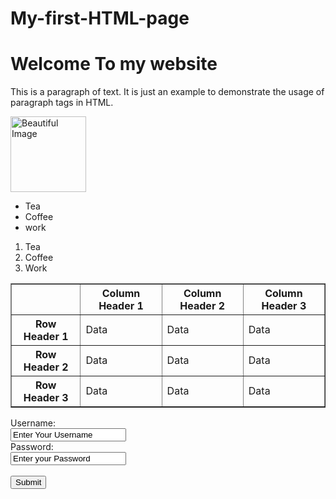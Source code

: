 # My-first-HTML-page
<!DOCTYPE html>
<html lang="en">
<head>
	<meta charset="UTF-8">
	<meta name="viewport" content="width=device-width, initial-scale=1.0">
	<title>My first HTML Page</title>
</head>
<body>
	<h1>Welcome To my website</h1>
	<p>This is a paragraph of text. It is just an example to demonstrate the usage of paragraph tags in HTML. </p>
<img src="image.jpg" alt="Beautiful Image "  width="121px">
<a href="https://9animetv.to/"></a>
<ul>
	<li>Tea</li>
	<li>Coffee</li>
	<li>work</li>
</ul>
<ol type="1">
	<li>Tea</li>
     <li>Coffee</li>
	 <li>Work</li>
</ol>
<table border="1">
	<tr>
		<th></th>
		<th>Column Header 1</th>
		<th>Column Header 2</th>
		<th>Column Header 3</th>
	</tr>
	<tr>
		<th>Row Header 1</th>
		<td>Data</td>
		<td>Data</td>
		<td>Data</td>
	</tr>
	<tr>
	<th>Row Header 2</th>
		<td>Data</td>
		<td>Data</td>
		<td>Data</td>
		</tr>
		<tr>
			<th>Row Header 3</th>
				<td>Data</td>
				<td>Data</td>
				<td>Data</td>
				</tr>
</table>
<form action="submit.php">
<label for="username">Username:</label> <br>
<input type="text" name="username" id="username" value="Enter Your Username"> <br>
<label for="Password">Password:</label> <br>
<input type="text" id="Password" name="Password" value="Enter your Password"> <br> <br>
<input type="submit" value="Submit">
</form>
</body>
</html>
